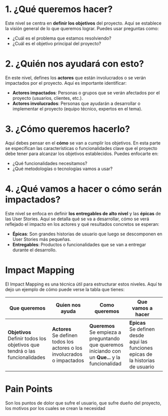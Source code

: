 # 1. ¿Qué queremos hacer?

Este nivel se centra en **definir los objetivos** del proyecto. Aquí se establece la visión general de lo que queremos lograr. Puedes usar preguntas como:

- ¿Cuál es el problema que estamos resolviendo?
- ¿Cuál es el objetivo principal del proyecto?

# 2. ¿Quién nos ayudará con esto?

En este nivel, defines los **actores** que están involucrados o se verán impactados por el proyecto. Aquí es importante identificar:

- **Actores impactados**: Personas o grupos que se verán afectados por el proyecto (usuarios, clientes, etc.).
- **Actores involucrados**: Personas que ayudarán a desarrollar o implementar el proyecto (equipo técnico, expertos en el tema).

# 3. ¿Cómo queremos hacerlo?

Aquí debes pensar en el **cómo** se van a cumplir los objetivos. En esta parte se especifican las características o funcionalidades clave que el proyecto debe tener para alcanzar los objetivos establecidos. Puedes enfocarte en:

- ¿Qué funcionalidades necesitamos?
- ¿Qué metodologías o tecnologías vamos a usar?

# 4. ¿Qué vamos a hacer o cómo serán impactados?

Este nivel se enfoca en definir **los entregables de alto nivel** y las **épicas** de las User Stories. Aquí se detalla qué se va a desarrollar, cómo se verá reflejado el impacto en los actores y qué resultados concretos se esperan:

- **Épicas**: Son grandes historias de usuario que luego se descomponen en User Stories más pequeñas.
- **Entregables**: Productos o funcionalidades que se van a entregar durante el desarrollo.

# Impact Mapping

El Impact Mapping es una técnica útil para estructurar estos niveles. Aquí te dejo un ejemplo de cómo puede verse la tabla que tienes:

| **Que queremos**                                                              | **Quien nos ayuda**                                                         | **Como queremos**                                                                                    | **Que vamos a hacer**                                                               |     |
| ----------------------------------------------------------------------------- | --------------------------------------------------------------------------- | ---------------------------------------------------------------------------------------------------- | ----------------------------------------------------------------------------------- | --- |
| **Objetivos**<br>Definir todos los objetivos que tendrá o las funcionalidades | **Actores**<br>Se definen todos los actores o los involucrados o impactados | **Queremos**<br>Se empieza a preguntando que queremos iniciando con un **Que...** y la funcionalidad | **Epicas**<br>Se definen desde aqui las funciones epicas de la historias de usuario |     |
# Pain Points
Son los puntos de dolor que sufre el usuario, que sufre dueño del proyecto, los motivos por los cuales se crean la necesidad